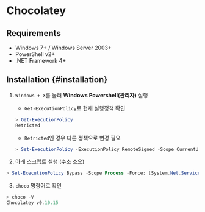 # Chocolatey

## Requirements

- Windows 7+ / Windows Server 2003+
- PowerShell v2+
- .NET Framework 4+

## Installation {#installation}

1. `Windows + X`를 눌러 **Windows Powershell(관리자)** 실행

   - `Get-ExecutionPolicy`로 현재 실행정책 확인
   
   ```powershell
   > Get-ExecutionPolicy
   Retricted
   ```
   
   - `Retricted`인 경우 다른 정책으로 변경 필요
   
   ```powershell
   > Set-ExecutionPolicy -ExecutionPolicy RemoteSigned -Scope CurrentUser
   ```

2. 아래 스크립트 실행 (수초 소요)

```powershell
> Set-ExecutionPolicy Bypass -Scope Process -Force; [System.Net.ServicePointManager]::SecurityProtocol = [System.Net.ServicePointManager]::SecurityProtocol -bor 3072; iex ((New-Object System.Net.WebClient).DownloadString('https://chocolatey.org/install.ps1'))
```

3. `choco` 명령어로 확인

```powershell
> choco -V
Chocolatey v0.10.15
```


